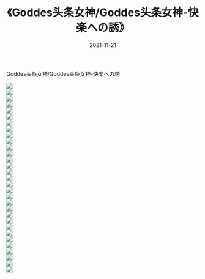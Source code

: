﻿---
layout: post
title:  《Goddes头条女神/Goddes头条女神-快楽ヘの誘》
date:   2021-11-21
img: http://pic.660000.xyz/1:/网络美图/2021/Goddes头条女神/Goddes头条女神-快楽ヘの誘/000.jpg
categories: [美女, 清纯, 唯美]
---

Goddes头条女神/Goddes头条女神-快楽ヘの誘

 ![](http://pic.660000.xyz/1:/网络美图/2021/Goddes头条女神/Goddes头条女神-快楽ヘの誘/001.jpg) <br>![](http://pic.660000.xyz/1:/网络美图/2021/Goddes头条女神/Goddes头条女神-快楽ヘの誘/002.jpg) <br>![](http://pic.660000.xyz/1:/网络美图/2021/Goddes头条女神/Goddes头条女神-快楽ヘの誘/003.jpg) <br>![](http://pic.660000.xyz/1:/网络美图/2021/Goddes头条女神/Goddes头条女神-快楽ヘの誘/004.jpg) <br>![](http://pic.660000.xyz/1:/网络美图/2021/Goddes头条女神/Goddes头条女神-快楽ヘの誘/005.jpg) <br>![](http://pic.660000.xyz/1:/网络美图/2021/Goddes头条女神/Goddes头条女神-快楽ヘの誘/006.jpg) <br>![](http://pic.660000.xyz/1:/网络美图/2021/Goddes头条女神/Goddes头条女神-快楽ヘの誘/007.jpg) <br>![](http://pic.660000.xyz/1:/网络美图/2021/Goddes头条女神/Goddes头条女神-快楽ヘの誘/008.jpg) <br>![](http://pic.660000.xyz/1:/网络美图/2021/Goddes头条女神/Goddes头条女神-快楽ヘの誘/009.jpg) <br>![](http://pic.660000.xyz/1:/网络美图/2021/Goddes头条女神/Goddes头条女神-快楽ヘの誘/010.jpg) <br>![](http://pic.660000.xyz/1:/网络美图/2021/Goddes头条女神/Goddes头条女神-快楽ヘの誘/011.jpg) <br>![](http://pic.660000.xyz/1:/网络美图/2021/Goddes头条女神/Goddes头条女神-快楽ヘの誘/012.jpg) <br>![](http://pic.660000.xyz/1:/网络美图/2021/Goddes头条女神/Goddes头条女神-快楽ヘの誘/013.jpg) <br>![](http://pic.660000.xyz/1:/网络美图/2021/Goddes头条女神/Goddes头条女神-快楽ヘの誘/014.jpg) <br>![](http://pic.660000.xyz/1:/网络美图/2021/Goddes头条女神/Goddes头条女神-快楽ヘの誘/015.jpg) <br>![](http://pic.660000.xyz/1:/网络美图/2021/Goddes头条女神/Goddes头条女神-快楽ヘの誘/016.jpg) <br>![](http://pic.660000.xyz/1:/网络美图/2021/Goddes头条女神/Goddes头条女神-快楽ヘの誘/017.jpg) <br>![](http://pic.660000.xyz/1:/网络美图/2021/Goddes头条女神/Goddes头条女神-快楽ヘの誘/018.jpg) <br>![](http://pic.660000.xyz/1:/网络美图/2021/Goddes头条女神/Goddes头条女神-快楽ヘの誘/019.jpg) <br>![](http://pic.660000.xyz/1:/网络美图/2021/Goddes头条女神/Goddes头条女神-快楽ヘの誘/020.jpg) <br>![](http://pic.660000.xyz/1:/网络美图/2021/Goddes头条女神/Goddes头条女神-快楽ヘの誘/021.jpg) <br>![](http://pic.660000.xyz/1:/网络美图/2021/Goddes头条女神/Goddes头条女神-快楽ヘの誘/022.jpg) <br>![](http://pic.660000.xyz/1:/网络美图/2021/Goddes头条女神/Goddes头条女神-快楽ヘの誘/023.jpg) <br>![](http://pic.660000.xyz/1:/网络美图/2021/Goddes头条女神/Goddes头条女神-快楽ヘの誘/024.jpg) <br>![](http://pic.660000.xyz/1:/网络美图/2021/Goddes头条女神/Goddes头条女神-快楽ヘの誘/025.jpg) <br>![](http://pic.660000.xyz/1:/网络美图/2021/Goddes头条女神/Goddes头条女神-快楽ヘの誘/026.jpg) <br>![](http://pic.660000.xyz/1:/网络美图/2021/Goddes头条女神/Goddes头条女神-快楽ヘの誘/027.jpg) <br>![](http://pic.660000.xyz/1:/网络美图/2021/Goddes头条女神/Goddes头条女神-快楽ヘの誘/028.jpg) <br>![](http://pic.660000.xyz/1:/网络美图/2021/Goddes头条女神/Goddes头条女神-快楽ヘの誘/029.jpg) <br>![](http://pic.660000.xyz/1:/网络美图/2021/Goddes头条女神/Goddes头条女神-快楽ヘの誘/030.jpg) <br>![](http://pic.660000.xyz/1:/网络美图/2021/Goddes头条女神/Goddes头条女神-快楽ヘの誘/031.jpg) <br>